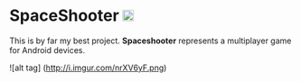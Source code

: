 # SpaceShooter <img src="http://i.imgur.com/em8F2oy.png" width="20" height = "20"> 
This is by far my best project. **Spaceshooter** represents a multiplayer game for 
Android devices.

![alt tag] (http://i.imgur.com/nrXV6yF.png)
